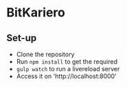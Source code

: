 # BitKariero

## Set-up

* Clone the repository
* Run `npm install` to get the required
* `gulp watch` to run a livereload server
* Access it on 'http://localhost:8000'
